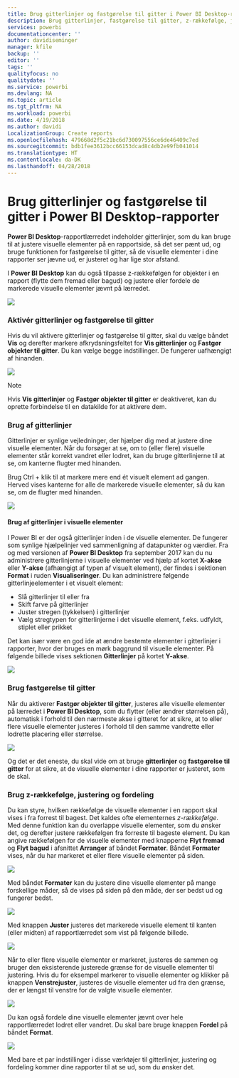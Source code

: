 ```yaml
---
title: Brug gitterlinjer og fastgørelse til gitter i Power BI Desktop-rapporter
description: Brug gitterlinjer, fastgørelse til gitter, z-rækkefølge, justering og fordeling i Power BI Desktop-rapporter
services: powerbi
documentationcenter: ''
author: davidiseminger
manager: kfile
backup: ''
editor: ''
tags: ''
qualityfocus: no
qualitydate: ''
ms.service: powerbi
ms.devlang: NA
ms.topic: article
ms.tgt_pltfrm: NA
ms.workload: powerbi
ms.date: 4/19/2018
ms.author: davidi
LocalizationGroup: Create reports
ms.openlocfilehash: 479668d2f5c21bc6d730097556ce6de46409c7ed
ms.sourcegitcommit: bdb1fee3612bcc66153dcad8c4db2e99fb041014
ms.translationtype: HT
ms.contentlocale: da-DK
ms.lasthandoff: 04/28/2018
---
```

# <a name="use-gridlines-and-snap-to-grid-in-power-bi-desktop-reports"></a>Brug gitterlinjer og fastgørelse til gitter i Power BI Desktop-rapporter
**Power BI Desktop**-rapportlærredet indeholder gitterlinjer, som du kan bruge til at justere visuelle elementer på en rapportside, så det ser pænt ud, og bruge funktionen for fastgørelse til gitter, så de visuelle elementer i dine rapporter ser jævne ud, er justeret og har lige stor afstand.

I **Power BI Desktop** kan du også tilpasse z-rækkefølgen for objekter i en rapport (flytte dem fremad eller bagud) og justere eller fordele de markerede visuelle elementer jævnt på lærredet.

![](media/desktop-gridlines-snap-to-grid/snap-to-grid_0.png)

### <a name="enabling-gridlines-and-snap-to-grid"></a>Aktivér gitterlinjer og fastgørelse til gitter
Hvis du vil aktivere gitterlinjer og fastgørelse til gitter, skal du vælge båndet **Vis** og derefter markere afkrydsningsfeltet for **Vis gitterlinjer** og **Fastgør objekter til gitter**. Du kan vælge begge indstillinger. De fungerer uafhængigt af hinanden.

![](media/desktop-gridlines-snap-to-grid/snap-to-grid_1.png)

> [!NOTE]
> Hvis **Vis gitterlinjer** og **Fastgør objekter til gitter** er deaktiveret, kan du oprette forbindelse til en datakilde for at aktivere dem.
> 
> 

### <a name="using-gridlines"></a>Brug af gitterlinjer
Gitterlinjer er synlige vejledninger, der hjælper dig med at justere dine visuelle elementer. Når du forsøger at se, om to (eller flere) visuelle elementer står korrekt vandret eller lodret, kan du bruge gitterlinjerne til at se, om kanterne flugter med hinanden.

Brug Ctrl + klik til at markere mere end ét visuelt element ad gangen. Herved vises kanterne for alle de markerede visuelle elementer, så du kan se, om de flugter med hinanden.

![](media/desktop-gridlines-snap-to-grid/snap-to-grid_2.png)

#### <a name="using-gridlines-inside-visuals"></a>Brug af gitterlinjer i visuelle elementer
I Power BI er der også gitterlinjer inden i de visuelle elementer. De fungerer som synlige hjælpelinjer ved sammenligning af datapunkter og værdier. Fra og med versionen af **Power BI Desktop** fra september 2017 kan du nu administrere gitterlinjerne i visuelle elementer ved hjælp af kortet **X-akse** eller **Y-akse** (afhængigt af typen af visuelt element), der findes i sektionen **Format** i ruden **Visualiseringer**. Du kan administrere følgende gitterlinjeelementer i et visuelt element:

* Slå gitterlinjer til eller fra
* Skift farve på gitterlinjer
* Juster stregen (tykkelsen) i gitterlinjer
* Vælg stregtypen for gitterlinjerne i det visuelle element, f.eks. udfyldt, stiplet eller prikket

Det kan især være en god ide at ændre bestemte elementer i gitterlinjer i rapporter, hvor der bruges en mørk baggrund til visuelle elementer. På følgende billede vises sektionen **Gitterlinjer** på kortet **Y-akse**.

![](media/desktop-gridlines-snap-to-grid/snap-to-grid_9.png)

### <a name="using-snap-to-grid"></a>Brug fastgørelse til gitter
Når du aktiverer **Fastgør objekter til gitter**, justeres alle visuelle elementer på lærredet i **Power BI Desktop**, som du flytter (eller ændrer størrelsen på), automatisk i forhold til den nærmeste akse i gitteret for at sikre, at to eller flere visuelle elementer justeres i forhold til den samme vandrette eller lodrette placering eller størrelse.

![](media/desktop-gridlines-snap-to-grid/snap-to-grid_3.png)

Og det er det eneste, du skal vide om at bruge **gitterlinjer** og **fastgørelse til gitter** for at sikre, at de visuelle elementer i dine rapporter er justeret, som de skal.

### <a name="using-z-order-align-and-distribute"></a>Brug z-rækkefølge, justering og fordeling
Du kan styre, hvilken rækkefølge de visuelle elementer i en rapport skal vises i fra forrest til bagest. Det kaldes ofte elementernes *z-rækkefølge*. Med denne funktion kan du overlappe visuelle elementer, som du ønsker det, og derefter justere rækkefølgen fra forreste til bageste element. Du kan angive rækkefølgen for de visuelle elementer med knapperne **Flyt fremad** og **Flyt bagud** i afsnittet **Arranger** af båndet **Formater**. Båndet **Formater** vises, når du har markeret et eller flere visuelle elementer på siden.

![](media/desktop-gridlines-snap-to-grid/snap-to-grid_4.png)

Med båndet **Formater** kan du justere dine visuelle elementer på mange forskellige måder, så de vises på siden på den måde, der ser bedst ud og fungerer bedst.

![](media/desktop-gridlines-snap-to-grid/snap-to-grid_5.png)

Med knappen **Juster** justeres det markerede visuelle element til kanten (eller midten) af rapportlærredet som vist på følgende billede.

![](media/desktop-gridlines-snap-to-grid/snap-to-grid_6.png)

Når to eller flere visuelle elementer er markeret, justeres de sammen og bruger den eksisterende justerede grænse for de visuelle elementer til justering. Hvis du for eksempel markerer to visuelle elementer og klikker på knappen **Venstrejuster**, justeres de visuelle elementer ud fra den grænse, der er længst til venstre for de valgte visuelle elementer.

![](media/desktop-gridlines-snap-to-grid/snap-to-grid_7.png)

Du kan også fordele dine visuelle elementer jævnt over hele rapportlærredet lodret eller vandret. Du skal bare bruge knappen **Fordel** på båndet **Format**.

![](media/desktop-gridlines-snap-to-grid/snap-to-grid_8.png)

Med bare et par indstillinger i disse værktøjer til gitterlinjer, justering og fordeling kommer dine rapporter til at se ud, som du ønsker det.

